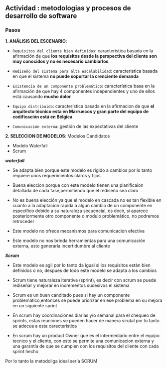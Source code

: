 ## Actividad : metodologias y procesos de desarrollo de software
### Pasos
**1. ANÁLISIS DEL ESCENARIO**:

- `Requisitos del cliente bien definidas`: caracteristica basada en la afirmación de que **los
   requisitos desde la perspectiva del cliente son muy conocidos y no es necesario cambiarlos**.

- `Rediseño del sistema para alta escalabilidad`: caracteristica basada en que el sistema **no puede soportar la crenciente demanda**

- `Existencia de un componente problemático`: característica basa en la afirmación de que hay 4 componentes independientes
  y uno de ellos está causando **mucho dolor**

- `Equipo distribuido`: característica basada en la afirmacion de que **el arquitecto técnico esta en Marruecos y gran parte del
   equipo de codificación está en Bélgica**

- `Comunicación externa`: gestión de las expectativas del cliente

**2. SELECCION DE MODELOS**:
Modelos Candidatos
- Modelo Waterfall
- Scrum

***waterfall***

- Se adapta bien porque este modelo es rigido a cambios por lo tanto requiere unos requerimientos claros y fijos.

- Buena eleccion porque con este modelo tienen una planificaion detallada de cada fase,permitiendo que el rediseño sea claro

- No es buena elección ya que el modelo en cascada no es tan flexible en cuanto a la adaptacion rapida a algun cambio de un
componente en específico debido a su naturaleza secuencial, es decir, si aparece posteriormente otro componente o modulo problemático,
no podremos retroceder

- Este modelo no ofrece mecanismos para comunicacion efectiva

- Este modelo no nos brinda herramientas para una comunicación externa, esto generaría incertidumbre al cliente



***Scrum***

- Este modelo es agil por lo tanto da igual si los requisitos están bien definidos o no, despues de todo este modelo se adapta a los
   cambios

- Scrum tiene naturaleza iterativa (sprint), es decir con scrum se puede rediseñar y mejorar en incrementos sucesivos el sistema

- Scrum es un buen canditado pues si hay un componente problemático,entonces se puede priorizar en ese problema en su mejora
   en un siguiente sprint

- En scrum hay coordinaciones diarias y/o semanal para el chequeo de sprints, estas reuniones se pueden hacer de manera virutal
    por lo tanto se adecua a esta caracteristica

- En scrum hay un product Owner que es el intermediario entre el equipo tecnico y el cliente, con esto se permite una
    comunicacion externa y una garantía de que se cumplen con los requisitos del cliente con cada sprint hecho

Por lo tanto la metodoliga ideal sería SCRUM
